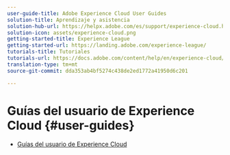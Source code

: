 ```yaml
---
user-guide-title: Adobe Experience Cloud User Guides
solution-title: Aprendizaje y asistencia
solution-hub-url: https://helpx.adobe.com/es/support/experience-cloud.html
solution-icon: assets/experience-cloud.png
getting-started-title: Experience League
getting-started-url: https://landing.adobe.com/experience-league/
tutorials-title: Tutoriales
tutorials-url: https://docs.adobe.com/content/help/en/experience-cloud/tutorials/home.html
translation-type: tm+mt
source-git-commit: dda353ab4bf5274c438de2ed1772a41950d6c201

---
```



# Guías del usuario de Experience Cloud {#user-guides}

+ [Guías del usuario de Experience Cloud](home.md)
